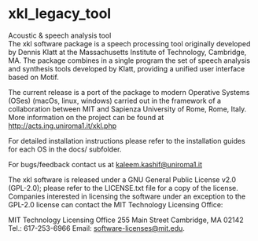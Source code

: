 # xkl_legacy_tool
Acoustic & speech analysis tool  
The xkl software package is a speech processing tool originally developed by Dennis Klatt
at the Massachusetts Institute of Technology, Cambridge, MA. The package combines in a single 
program the set of speech analysis and synthesis tools developed by Klatt, providing
a unified user interface based on Motif.

The current release is a port of the package to modern Operative Systems (OSes)
(macOs, linux, windows) carried out in the framework of a collaboration between 
MIT and Sapienza University of Rome, Rome, Italy.
More information on the project can be found at http://acts.ing.uniroma1.it/xkl.php

For detailed installation instructions please refer to the installation guides for each OS in the docs/ subfolder.

For bugs/feedback contact us at kaleem.kashif@uniroma1.it

The xkl software is released under a GNU General Public License v2.0 (GPL-2.0); please refer to the LICENSE.txt file for a copy of the license.
Companies interested in licensing the software under an exception to the GPL-2.0 license can contact the MIT Technology Licensing Office:

MIT Technology Licensing Office 255 Main Street
Cambridge, MA 02142
Tel.: 617-253-6966
Email: software-licenses@mit.edu.
